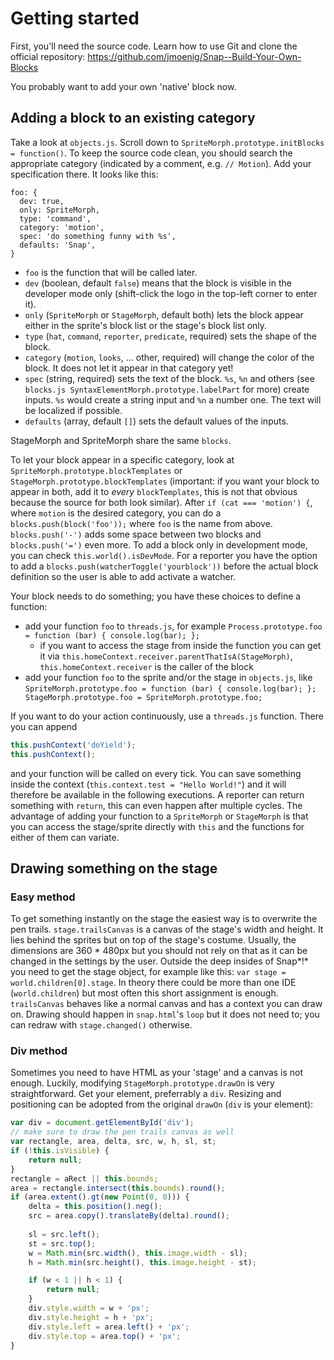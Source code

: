 Getting started
===============

First, you'll need the source code. Learn how to use Git and clone the official repository: https://github.com/jmoenig/Snap--Build-Your-Own-Blocks

You probably want to add your own 'native' block now.

Adding a block to an existing category
--------------------------------------

Take a look at `objects.js`. Scroll down to `SpriteMorph.prototype.initBlocks = function()`. To keep the source code clean, you should search the appropriate category (indicated by a comment, e.g. `// Motion`). Add your specification there. It looks like this:
```
foo: {
  dev: true,
  only: SpriteMorph,
  type: 'command',
  category: 'motion',
  spec: 'do something funny with %s',
  defaults: 'Snap',
}
```
* `foo` is the function that will be called later.
* `dev` (boolean, default `false`) means that the block is visible in the developer mode only (shift-click the logo in the top-left corner to enter it).
* `only` (`SpriteMorph` or `StageMorph`, default both) lets the block appear either in the sprite's block list or the stage's block list only.
* `type` (`hat`, `command`, `reporter`, `predicate`, required) sets the shape of the block.
* `category` (`motion`, `looks`, ... other, required) will change the color of the block. It does not let it appear in that category yet!
* `spec` (string, required) sets the text of the block. `%s`, `%n` and others (see `blocks.js SyntaxElementMorph.prototype.labelPart` for more) create inputs. `%s` would create a string input and `%n` a number one. The text will be localized if possible.
* `defaults` (array, default `[]`) sets the default values of the inputs.

StageMorph and SpriteMorph share the same `blocks`.

To let your block appear in a specific category, look at `SpriteMorph.prototype.blockTemplates` or `StageMorph.prototype.blockTemplates` (important: if you want your block to appear in both, add it to *every* `blockTemplates`, this is not that obvious because the source for both look similar). After `if (cat === 'motion') {`, where `motion` is the desired category, you can do a `blocks.push(block('foo'));` where `foo` is the name from above. `blocks.push('-')` adds some space between two blocks and `blocks.push('=')` even more. To add a block only in development mode, you can check `this.world().isDevMode`. For a reporter you have the option to add a `blocks.push(watcherToggle('yourblock'))` before the actual block definition so the user is able to add activate a watcher.

Your block needs to do something; you have these choices to define a function:
* add your function `foo` to `threads.js`, for example `Process.prototype.foo = function (bar) { console.log(bar); };`
  * if you want to access the stage from inside the function you can get it via `this.homeContext.receiver.parentThatIsA(StageMorph)`, `this.homeContext.receiver` is the caller of the block
* add your function `foo` to the sprite and/or the stage in `objects.js`, like `SpriteMorph.prototype.foo = function (bar) { console.log(bar); }; StageMorph.prototype.foo = SpriteMorph.prototype.foo;`

If you want to do your action continuously, use a `threads.js` function. There you can append
```javascript
this.pushContext('doYield');
this.pushContext();
```
and your function will be called on every tick. You can save something inside the context (`this.context.test = "Hello World!"`) and it will therefore be available in the following executions. A reporter can return something with `return`, this can even happen after multiple cycles.
The advantage of adding your function to a `SpriteMorph` or `StageMorph` is that you can access the stage/sprite directly with `this` and the functions for either of them can variate.

Drawing something on the stage
------------------------------

### Easy method
To get something instantly on the stage the easiest way is to overwrite the pen trails. `stage.trailsCanvas` is a canvas of the stage's width and height. It lies behind the sprites but on top of the stage's costume. Usually, the dimensions are 360 * 480px but you should not rely on that as it can be changed in the settings by the user.
Outside the deep insides of Snap*!* you need to get the stage object, for example like this: `var stage = world.children[0].stage`. In theory there could be more than one IDE (`world.children`) but most often this short assignment is enough. `trailsCanvas` behaves like a normal canvas and has a context you can draw on. Drawing should happen in `snap.html`'s `loop` but it does not need to; you can redraw with `stage.changed()` otherwise.

### Div method
Sometimes you need to have HTML as your 'stage' and a canvas is not enough. Luckily, modifying `StageMorph.prototype.drawOn` is very straightforward.
Get your element, preferrably a `div`. Resizing and positioning can be adopted from the original `drawOn` (`div` is your element):
```javascript
var div = document.getElementById('div');
// make sure to draw the pen trails canvas as well
var rectangle, area, delta, src, w, h, sl, st;
if (!this.isVisible) {
    return null;
}
rectangle = aRect || this.bounds;
area = rectangle.intersect(this.bounds).round();
if (area.extent().gt(new Point(0, 0))) {
    delta = this.position().neg();
    src = area.copy().translateBy(delta).round();
        
    sl = src.left();
    st = src.top();
    w = Math.min(src.width(), this.image.width - sl);
    h = Math.min(src.height(), this.image.height - st);

    if (w < 1 || h < 1) {
        return null;
    }
    div.style.width = w + 'px';
    div.style.height = h + 'px';
    div.style.left = area.left() + 'px';
    div.style.top = area.top() + 'px';
}
```
